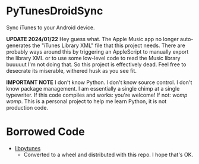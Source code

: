 # PyTunesDroidSync
Sync iTunes to your Android device.

**UPDATE 2024/01/22**
Hey guess what. The Apple Music app no longer auto-generates the "iTunes Library XML" file that this project needs. There are probably ways around this by triggering an AppleScript to manually export the library XML or to use some low-level code to read the Music library buuuuut I'm not doing that. So this project is effectively dead. Feel free to desecrate its miserable, withered husk as you see fit.

**IMPORTANT NOTE** I don't know Python. I don't know source control. I don't know package management. I am essentially a single chimp at a single typewriter. If this code compiles and works: you're welcome! If not: *womp womp*. This is a personal project to help me learn Python, it is not production code.

# Borrowed Code
* [libpytunes](https://github.com/liamks/libpytunes)
  * Converted to a wheel and distributed with this repo. I hope that's OK.